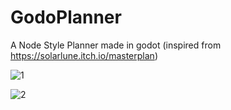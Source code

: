 # GodoPlanner
A Node Style Planner made in godot (inspired from https://solarlune.itch.io/masterplan)

![1](https://user-images.githubusercontent.com/77773850/187268130-e7b8c259-7eb4-45ad-9122-d53a9a943361.png)

![2](https://user-images.githubusercontent.com/77773850/187268193-8f75b4a5-8b3e-47f4-8d26-9e3435dc1b15.png)
